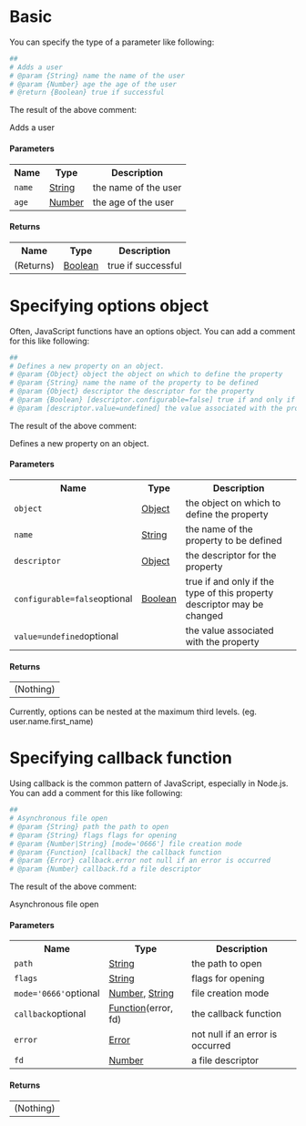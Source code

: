 # Basic

You can specify the type of a parameter like following:

```coffeescript
##
# Adds a user
# @param {String} name the name of the user
# @param {Number} age the age of the user
# @return {Boolean} true if successful
```

The result of the above comment:

<div class='well'>
<div><p>Adds a user</p></div>
<h4>Parameters</h4><table class="table table-bordered table-condensed table-hover"><tr><th>Name</th><th>Type</th><th>Description</th></tr><tr><td><span class="method-depth0"></span><code>name</code></td><td><span><a href='https://developer.mozilla.org/en/JavaScript/Reference/Global_Objects/String'>String</a></span></td><td><span> the name of the user</span></td></tr><tr><td><span class="method-depth0"></span><code>age</code></td><td><span><a href='https://developer.mozilla.org/en/JavaScript/Reference/Global_Objects/Number'>Number</a></span></td><td><span> the age of the user</span></td></tr></table><h4>Returns</h4><table class="table table-bordered table-condensed table-hover"><tr><th>Name</th><th>Type</th><th>Description</th></tr><tr><td>(Returns)</td><td><span><a href='https://developer.mozilla.org/en/JavaScript/Reference/Global_Objects/Boolean'>Boolean</a></span></td><td><span>true if successful</span></td></tr></table>
</div>

# Specifying options object

Often, JavaScript functions have an options object.
You can add a comment for this like following:

```coffeescript
##
# Defines a new property on an object.
# @param {Object} object the object on which to define the property
# @param {String} name the name of the property to be defined
# @param {Object} descriptor the descriptor for the property
# @param {Boolean} [descriptor.configurable=false] true if and only if the type of this property descriptor may be changed
# @param [descriptor.value=undefined] the value associated with the property
```

The result of the above comment:

<div class='well'>
<div><p>Defines a new property on an object.</p></div>
<h4>Parameters</h4><table class="table table-bordered table-condensed table-hover"><tr><th>Name</th><th>Type</th><th>Description</th></tr><tr><td><span class="method-depth0"></span><code>object</code></td><td><span><a href='https://developer.mozilla.org/en/JavaScript/Reference/Global_Objects/Object'>Object</a></span></td><td><span> the object on which to define the property</span></td></tr><tr><td><span class="method-depth0"></span><code>name</code></td><td><span><a href='https://developer.mozilla.org/en/JavaScript/Reference/Global_Objects/String'>String</a></span></td><td><span> the name of the property to be defined</span></td></tr><tr><td><span class="method-depth0"></span><code>descriptor</code></td><td><span><a href='https://developer.mozilla.org/en/JavaScript/Reference/Global_Objects/Object'>Object</a></span></td><td><span> the descriptor for the property</span></td></tr><tr><td><span class="method-depth1"></span><code>configurable=false</code><span class="pull-right label label-optional">optional</span></td><td><span><a href='https://developer.mozilla.org/en/JavaScript/Reference/Global_Objects/Boolean'>Boolean</a></span></td><td><span> true if and only if the type of this property descriptor may be changed</span></td></tr><tr><td><span class="method-depth1"></span><code>value=undefined</code><span class="pull-right label label-optional">optional</span></td><td></td><td><span> the value associated with the property</span></td></tr></table><h4>Returns</h4><table class="table table-bordered table-condensed table-hover"><tr><td>(Nothing)</td></tr></table>
</div>

Currently, options can be nested at the maximum third levels. (eg. user.name.first_name)

# Specifying callback function

Using callback is the common pattern of JavaScript, especially in Node.js.
You can add a comment for this like following:

```coffeescript
##
# Asynchronous file open
# @param {String} path the path to open
# @param {String} flags flags for opening
# @param {Number|String} [mode='0666'] file creation mode
# @param {Function} [callback] the callback function
# @param {Error} callback.error not null if an error is occurred
# @param {Number} callback.fd a file descriptor
```

The result of the above comment:

<div class='well'>
<div><p>Asynchronous file open</p></div>
<h4>Parameters</h4><table class="table table-bordered table-condensed table-hover"><tr><th>Name</th><th>Type</th><th>Description</th></tr><tr><td><span class="method-depth0"></span><code>path</code></td><td><span><a href='https://developer.mozilla.org/en/JavaScript/Reference/Global_Objects/String'>String</a></span></td><td><span> the path to open</span></td></tr><tr><td><span class="method-depth0"></span><code>flags</code></td><td><span><a href='https://developer.mozilla.org/en/JavaScript/Reference/Global_Objects/String'>String</a></span></td><td><span> flags for opening</span></td></tr><tr><td><span class="method-depth0"></span><code>mode='0666'</code><span class="pull-right label label-optional">optional</span></td><td><span><a href='https://developer.mozilla.org/en/JavaScript/Reference/Global_Objects/Number'>Number</a>, <a href='https://developer.mozilla.org/en/JavaScript/Reference/Global_Objects/String'>String</a></span></td><td><span> file creation mode</span></td></tr><tr><td><span class="method-depth0"></span><code>callback</code><span class="pull-right label label-optional">optional</span></td><td><span><a href='https://developer.mozilla.org/en/JavaScript/Reference/Global_Objects/Function'>Function</a>(error, fd)</span></td><td><span> the callback function</span></td></tr><tr><td><span class="method-depth1"></span><code>error</code></td><td><span><a href='https://developer.mozilla.org/en/JavaScript/Reference/Global_Objects/Error'>Error</a></span></td><td><span> not null if an error is occurred</span></td></tr><tr><td><span class="method-depth1"></span><code>fd</code></td><td><span><a href='https://developer.mozilla.org/en/JavaScript/Reference/Global_Objects/Number'>Number</a></span></td><td><span> a file descriptor</span></td></tr></table><h4>Returns</h4><table class="table table-bordered table-condensed table-hover"><tr><td>(Nothing)</td></tr></table>
</div>

